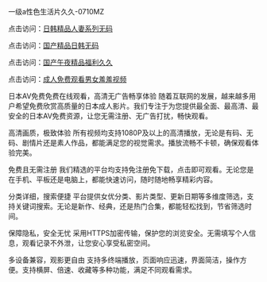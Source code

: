 一级a性色生活片久久-0710MZ

点击访问：<a href="https://heiliaoe8ajia.pages.dev">日韩精品人妻系列无码</a>

点击访问：<a href="https://heiliaoxwd5i8.pages.dev">国产精品日韩无码</a>

点击访问：<a href="https://heiliaowzu4ur.pages.dev">国产午夜精品福利久久</a>

点击访问：<a href="https://heiliaoga6s9v.pages.dev">成人免费观看男女羞羞视频</a>

日本AV免费免费在线观看，高清无广告畅享体验
随着互联网的发展，越来越多用户希望免费欣赏高质量的日本成人影片。我们专注于为您提供最全面、最高清、最安全的日本AV免费资源，让您无需注册、无广告打扰，畅快观看。

高清画质，极致体验
所有视频均支持1080P及以上的高清播放，无论是有码、无码、剧情片还是素人作品，都能满足您的视觉需求。播放流畅不卡顿，确保观看体验完美。

免费且无需注册
我们精选的平台均支持免注册免下载，点击即可观看。无论您是在手机、平板还是电脑上，都能快速访问，随时随地畅享精彩内容。

分类详细，搜索便捷
平台提供女优分类、影片类型、更新日期等多维度筛选，支持关键词搜索。无论是新作、经典，还是热门合集，都能轻松找到，节省筛选时间。

保障隐私，安全无忧
采用HTTPS加密传输，保护您的浏览安全。无需填写个人信息，观看记录不外泄，让您安心享受私密空间。

多设备兼容，观影更自由
支持多终端播放，页面响应迅速，界面简洁，操作方便。支持横屏、倍速、收藏等多种功能，满足不同观看需求。

<span style="display:none;">[Canonical link]( https://github.com/pls20250710/riben32401 ）</span>
